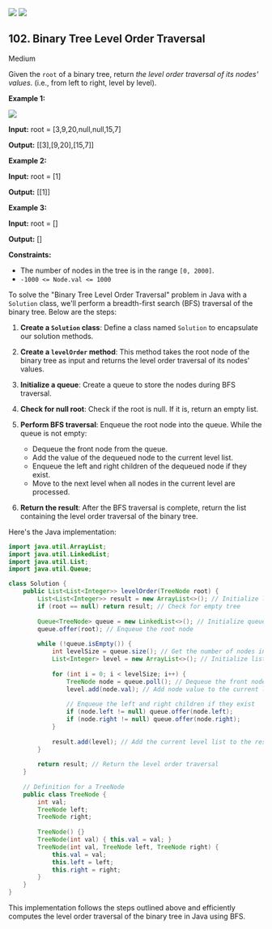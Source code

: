 [![](https://img.shields.io/github/stars/javadev/LeetCode-in-Java?label=Stars&style=flat-square)](https://github.com/javadev/LeetCode-in-Java)
[![](https://img.shields.io/github/forks/javadev/LeetCode-in-Java?label=Fork%20me%20on%20GitHub%20&style=flat-square)](https://github.com/javadev/LeetCode-in-Java/fork)

## 102\. Binary Tree Level Order Traversal

Medium

Given the `root` of a binary tree, return _the level order traversal of its nodes' values_. (i.e., from left to right, level by level).

**Example 1:**

![](https://assets.leetcode.com/uploads/2021/02/19/tree1.jpg)

**Input:** root = [3,9,20,null,null,15,7]

**Output:** [[3],[9,20],[15,7]] 

**Example 2:**

**Input:** root = [1]

**Output:** [[1]] 

**Example 3:**

**Input:** root = []

**Output:** [] 

**Constraints:**

*   The number of nodes in the tree is in the range `[0, 2000]`.
*   `-1000 <= Node.val <= 1000`

To solve the "Binary Tree Level Order Traversal" problem in Java with a `Solution` class, we'll perform a breadth-first search (BFS) traversal of the binary tree. Below are the steps:

1. **Create a `Solution` class**: Define a class named `Solution` to encapsulate our solution methods.

2. **Create a `levelOrder` method**: This method takes the root node of the binary tree as input and returns the level order traversal of its nodes' values.

3. **Initialize a queue**: Create a queue to store the nodes during BFS traversal.

4. **Check for null root**: Check if the root is null. If it is, return an empty list.

5. **Perform BFS traversal**: Enqueue the root node into the queue. While the queue is not empty:
   - Dequeue the front node from the queue.
   - Add the value of the dequeued node to the current level list.
   - Enqueue the left and right children of the dequeued node if they exist.
   - Move to the next level when all nodes in the current level are processed.

6. **Return the result**: After the BFS traversal is complete, return the list containing the level order traversal of the binary tree.

Here's the Java implementation:

```java
import java.util.ArrayList;
import java.util.LinkedList;
import java.util.List;
import java.util.Queue;

class Solution {
    public List<List<Integer>> levelOrder(TreeNode root) {
        List<List<Integer>> result = new ArrayList<>(); // Initialize list to store level order traversal
        if (root == null) return result; // Check for empty tree
        
        Queue<TreeNode> queue = new LinkedList<>(); // Initialize queue for BFS traversal
        queue.offer(root); // Enqueue the root node
        
        while (!queue.isEmpty()) {
            int levelSize = queue.size(); // Get the number of nodes in the current level
            List<Integer> level = new ArrayList<>(); // Initialize list for the current level
            
            for (int i = 0; i < levelSize; i++) {
                TreeNode node = queue.poll(); // Dequeue the front node
                level.add(node.val); // Add node value to the current level list
                
                // Enqueue the left and right children if they exist
                if (node.left != null) queue.offer(node.left);
                if (node.right != null) queue.offer(node.right);
            }
            
            result.add(level); // Add the current level list to the result list
        }
        
        return result; // Return the level order traversal
    }
    
    // Definition for a TreeNode
    public class TreeNode {
        int val;
        TreeNode left;
        TreeNode right;
        
        TreeNode() {}
        TreeNode(int val) { this.val = val; }
        TreeNode(int val, TreeNode left, TreeNode right) {
            this.val = val;
            this.left = left;
            this.right = right;
        }
    }
}
```

This implementation follows the steps outlined above and efficiently computes the level order traversal of the binary tree in Java using BFS.